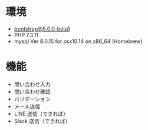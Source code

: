 # 環境

- bootstrap@5.0.0-beta1
- PHP 7.3.11
- mysql Ver 8.0.15 for osx10.14 on x86_64 (Homebrew)

# 機能

- 問い合わせ入力
- 問い合わせ確認
- バリデーション
- メール送信
- LINE 送信（できれば）
- Slack 送信（できれば）
